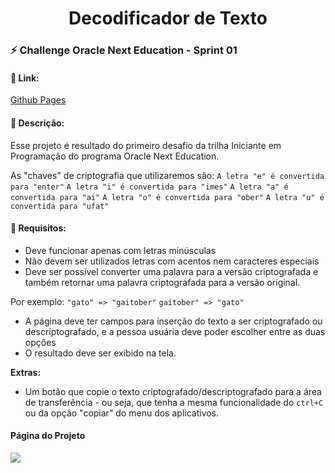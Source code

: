 <h1 align="center">Decodificador de Texto</h1>

### :zap: Challenge Oracle Next Education - Sprint 01

#### :sparkler: Link:

[Github Pages](https://itariss.github.io/one-challenge1/)

#### :scroll: Descrição:

Esse projeto é  resultado do primeiro desafio da trilha Iniciante em Programação do programa Oracle Next Education.   

As "chaves" de criptografia que utilizaremos são:
`A letra "e" é convertida para "enter"`
`A letra "i" é convertida para "imes"`
`A letra "a" é convertida para "ai"`
`A letra "o" é convertida para "ober"`
`A letra "u" é convertida para "ufat"`

#### :dart: Requisitos:

- Deve funcionar apenas com letras minúsculas
- Não devem ser utilizados letras com acentos nem caracteres especiais
- Deve ser possível converter uma palavra para a versão criptografada e também retornar uma palavra criptografada para a versão original. 

Por exemplo:
`"gato" => "gaitober"`
`gaitober" => "gato"`

- A página deve ter campos para inserção do texto a ser criptografado ou descriptografado, e a pessoa usuária deve poder escolher entre as duas opções
- O resultado deve ser exibido na tela.

**Extras:**
- Um botão que copie o texto criptografado/descriptografado para a área de transferência - ou seja, que tenha a mesma funcionalidade do `ctrl+C` ou da opção "copiar" do menu dos aplicativos.


#### Página do Projeto

![](https://cdn.loom.com/images/originals/87808f63ddb742058e751d63808c438a.jpg?Policy=eyJTdGF0ZW1lbnQiOlt7IlJlc291cmNlIjoiaHR0cHM6Ly9jZG4ubG9vbS5jb20vaW1hZ2VzL29yaWdpbmFscy84NzgwOGY2M2RkYjc0MjA1OGU3NTFkNjM4MDhjNDM4YS5qcGciLCJDb25kaXRpb24iOnsiRGF0ZUxlc3NUaGFuIjp7IkFXUzpFcG9jaFRpbWUiOjE2NTQyMTE4MzR9fX1dfQ__&Key-Pair-Id=APKAJQIC5BGSW7XXK7FQ&Signature=f9XhpHXhgH7dYd-DZAXdCCYqlXLcJKT0FPZ9JfnB6r7REHZEbpHrCadHbouKkXTDOt0xiCR0vF-L4hhjkrvIAlydJBCcV1XV04iTq7H0Wc%7Egzxhe6tOlB9rNI-9urPCsa2hiSQdbaTZoR3LDsRSkZgw7QPMGp2ydNK-7FAKZid4vipLm1%7EKfvwas0ngLGKBKbyW9MXYHBKNMaDZXH2PqgXn8hD0NuXNBwgYkOF2kBrZOzQC5sswfISpuhYpmVSVgfGClqJN2mJzSlIaW4rq8u6qJ-QL9dLGWXqBhF7M7nDPvykI%7EieIb9ahpoXW-YjY5dS8qpnrm2Lui4NIpCwyj9A__)

